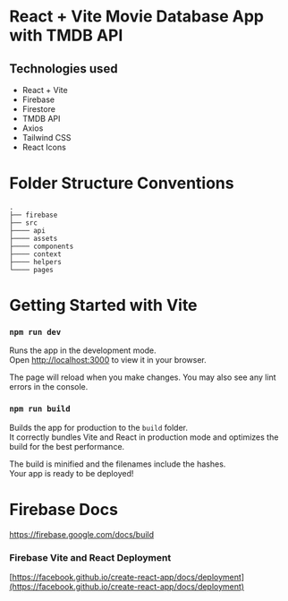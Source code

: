 # React + Vite Movie Database App with TMDB API

## Technologies used

- React + Vite
- Firebase
- Firestore
- TMDB API
- Axios
- Tailwind CSS
- React Icons

# Folder Structure Conventions

    .
    ├── firebase
    ├── src
    ├──── api
    ├──── assets
    ├──── components
    ├──── context
    ├──── helpers
    └──── pages

# Getting Started with Vite

### `npm run dev`

Runs the app in the development mode.\
Open [http://localhost:3000](http://localhost:3000) to view it in your browser.

The page will reload when you make changes.
You may also see any lint errors in the console.

### `npm run build`

Builds the app for production to the `build` folder.\
It correctly bundles Vite and React in production mode and optimizes the build for the best performance.

The build is minified and the filenames include the hashes.\
Your app is ready to be deployed!

# Firebase Docs

https://firebase.google.com/docs/build

### Firebase Vite and React Deployment

[https://facebook.github.io/create-react-app/docs/deployment](https://facebook.github.io/create-react-app/docs/deployment)
